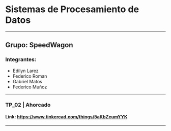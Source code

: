 
# Sistemas de Procesamiento de Datos

---

## Grupo: SpeedWagon
### Integrantes:
* Edilyn Larez
* Federico Roman
* Gabriel Matos
* Federico Muñoz

---

### TP_02 | Ahorcado
#### Link: https://www.tinkercad.com/things/5aKbZcumYYK

---
